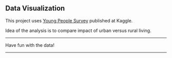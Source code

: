 ## Data Visualization

This project uses [Young People Survey](https://www.kaggle.com/miroslavsabo/young-people-survey) published at Kaggle.

Idea of the analysis is to compare impact of urban versus rural living. 


***********************
Have fun with the data!
***********************
